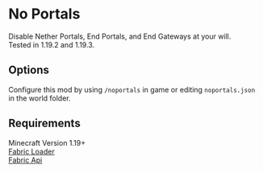# No Portals

Disable Nether Portals, End Portals, and End Gateways at your will.  
Tested in 1.19.2 and 1.19.3.

## Options

Configure this mod by using `/noportals` in game or editing `noportals.json` in the world folder.

## Requirements

Minecraft Version 1.19+  
[Fabric Loader](https://fabricmc.net/)  
[Fabric Api](https://minecraft.curseforge.com/projects/fabric/files)